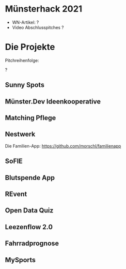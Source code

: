 # Münsterhack 2021

- WN-Artikel: ?
- Video Abschlusspitches ?

# Die Projekte

Pitchreihenfolge:

?

## Sunny Spots

## Münster.Dev Ideenkooperative

## Matching Pflege

## Nestwerk
Die Familien-App: https://github.com/morschl/familienapp

## SoFIE

## Blutspende App

## REvent

## Open Data Quiz

## Leezenflow 2.0

## Fahrradprognose

## MySports
